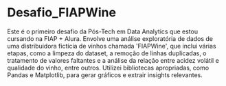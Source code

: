 # Desafio_FIAPWine
Este é o primeiro desafio da Pós-Tech em Data Analytics que estou cursando na FIAP + Alura. Envolve uma análise exploratória de dados de uma distribuidora fictícia 
de vinhos chamada 'FIAPWine', que inclui várias etapas, como a limpeza do dataset, a remoção de linhas duplicadas, o tratamento de valores faltantes e a análise da
relação entre acidez volátil e qualidade do vinho, entre outros. Utilizei bibliotecas apropriadas, como Pandas e Matplotlib, para gerar gráficos e extrair insights 
relevantes.
